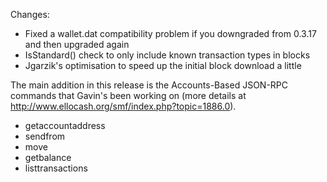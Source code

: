 Changes:
* Fixed a wallet.dat compatibility problem if you downgraded from 0.3.17 and then upgraded again
* IsStandard() check to only include known transaction types in blocks
* Jgarzik's optimisation to speed up the initial block download a little

The main addition in this release is the Accounts-Based JSON-RPC commands that Gavin's been working on (more details at http://www.ellocash.org/smf/index.php?topic=1886.0).  
* getaccountaddress
* sendfrom
* move
* getbalance
* listtransactions
